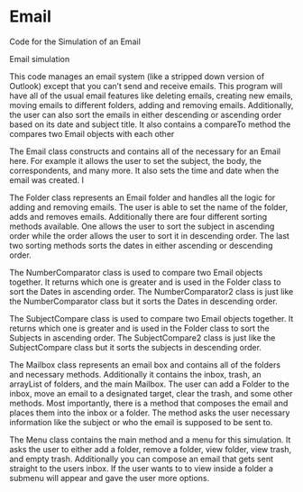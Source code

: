 # Email
Code for the Simulation of an Email


Email simulation 

This code manages an email system (like a stripped down version of Outlook) except that you can’t 
send and receive emails. This program will have all of the usual email features like deleting emails, 
creating new emails, moving emails to different folders, adding and removing emails. Additionally, 
the user can also sort the emails in either descending or ascending order based on its date and subject
title. It also contains a compareTo method the compares two Email objects with each other 

The Email class constructs and contains all of the necessary for an Email here. For example it 
allows the user to set the subject, the body, the correspondents, and many more. It also sets the 
time and date when the email was created. I

The Folder class represents an Email folder and handles all the logic for adding and removing emails.
The user is able to set the name of the folder, adds and removes emails. Additionally there are four
different sorting methods available. One allows the user to sort the subject in ascending order while 
the order allows the user to sort it in descending order. The last two sorting methods sorts the dates
in either ascending or descending order. 

The NumberComparator class is used to compare two Email objects together. It returns which one is greater
and is used in the Folder class to sort the Dates in ascending order. The NumberComparator2 class is just 
like the NumberComparator class but it sorts the Dates in descending order. 

The SubjectCompare class is used to compare two Email objects together. It returns which one is greater
and is used in the Folder class to sort the Subjects in ascending order. The SubjectCompare2 class is just 
like the SubjectCompare class but it sorts the subjects in descending order. 

The Mailbox class represents an email box and contains all of the folders and necessary methods. Additionally
it contains the inbox, trash, an arrayList of folders, and the main Mailbox. The user can add a Folder to the 
inbox, move an email to a designated target, clear the trash, and some other methods. Most importantly, there is 
a method that composes the email and places them into the inbox or a folder. The method asks the user necessary
information like the subject or who the email is supposed to be sent to. 

The Menu class contains the main method and a menu for this simulation. It asks the user to either add a folder, 
remove a folder, view folder, view trash, and empty trash. Additionally you can compose an email that gets sent
straight to the users inbox. If the user wants to to view inside a folder a submenu will appear and gave the 
user more options. 

